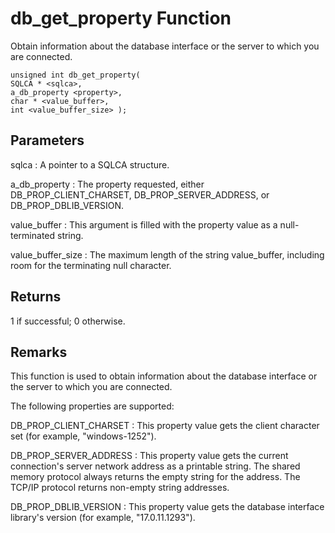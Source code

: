 <!-- loio3bd106406c5f101493c5af0261d4eb1c -->

# db\_get\_property Function

Obtain information about the database interface or the server to which you are connected.



```
unsigned int db_get_property(
SQLCA * <sqlca>,
a_db_property <property>,
char * <value_buffer>,
int <value_buffer_size> );
```



## Parameters

 sqlca
 :   A pointer to a SQLCA structure.

  a\_db\_property
 :   The property requested, either DB\_PROP\_CLIENT\_CHARSET, DB\_PROP\_SERVER\_ADDRESS, or DB\_PROP\_DBLIB\_VERSION.

  value\_buffer
 :   This argument is filled with the property value as a null-terminated string.

  value\_buffer\_size
 :   The maximum length of the string value\_buffer, including room for the terminating null character.

 

## Returns

1 if successful; 0 otherwise.



## Remarks

This function is used to obtain information about the database interface or the server to which you are connected.

The following properties are supported:

 DB\_PROP\_CLIENT\_CHARSET
 :   This property value gets the client character set \(for example, "windows-1252"\).

  DB\_PROP\_SERVER\_ADDRESS
 :   This property value gets the current connection's server network address as a printable string. The shared memory protocol always returns the empty string for the address. The TCP/IP protocol returns non-empty string addresses.

  DB\_PROP\_DBLIB\_VERSION
 :   This property value gets the database interface library's version \(for example, "17.0.11.1293"\).

 